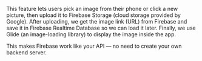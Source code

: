This feature lets users pick an image from their phone or click a new picture, then upload it to Firebase Storage (cloud storage provided by Google).
After uploading, we get the image link (URL) from Firebase and save it in Firebase Realtime Database so we can load it later.
Finally, we use Glide (an image-loading library) to display the image inside the app.

This makes Firebase work like your API — no need to create your own backend server.
